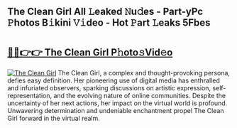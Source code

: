## The Clean Girl All 𝙻eaked 𝙽u𝚍es - Part-yPc 𝙿hotos B𝚒kini 𝚅𝚒deo - Hot 𝙿art 𝙻eaks 5Fbes

# <h2><a href="http://ld2j00w.urlbe.top/?page=The+Clean+Girl">🔗🔗👉👉 The Clean Girl P𝚑oto𝚜Vid𝚎o</a></h2>

[![The Clean Girl](https://i.imgur.com/eBuTRDB.gif)](http://ld2j00w.urlbe.top/?page=The+Clean+Girl)
The Clean Girl, a complex and thought-provoking persona, defies easy definition. Her pioneering use of digital media has enthralled and infuriated observers, sparking discussions on artistic expression, self-representation, and the evolving nature of online communities. Despite the uncertainty of her next actions, her impact on the virtual world is profound. Unwavering determination and undeniable enchantment propel The Clean Girl forward in the virtual realm.
